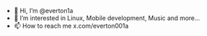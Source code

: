 - 👋 Hi, I’m @everton1a
- 👀 I’m interested in Linux, Mobile development, Music and more...
- 📫 How to reach me x.com/everton001a

<!---
everton1a/everton1a is a ✨ special ✨ repository because its `README.md` (this file) appears on your GitHub profile.
You can click the Preview link to take a look at your changes.
--->

